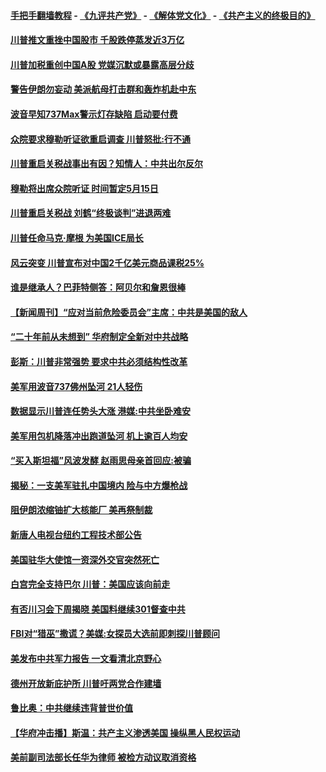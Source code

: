 #### [手把手翻墙教程](https://github.com/gfw-breaker/guides/wiki) -  [《九评共产党》](https://github.com/gfw-breaker/9ping.md?t=05061837) - [《解体党文化》](https://github.com/gfw-breaker/jtdwh.md?t=05061837) - [《共产主义的终极目的》](https://github.com/gfw-breaker/gczydzjmd.md?t=05061837)

#### [川普推文重挫中国股市 千股跌停蒸发近3万亿](../pages/prog203/a102571937.md?t=05061837) 

#### [川普加税重创中国A股 党媒沉默或暴露高层分歧](../pages/prog203/a102571777.md?t=05061837) 

#### [警告伊朗勿妄动 美派航母打击群和轰炸机赴中东](../pages/prog203/a102571770.md?t=05061837) 

#### [波音早知737Max警示灯存缺陷 启动要付费](../pages/prog203/a102571747.md?t=05061837) 

#### [众院要求穆勒听证欲重启调查 川普怒批:行不通](../pages/prog203/a102571746.md?t=05061837) 

#### [川普重启关税战事出有因？知情人：中共出尔反尔](../pages/prog203/a102571691.md?t=05061837) 

#### [穆勒将出席众院听证 时间暂定5月15日](../pages/prog203/a102571589.md?t=05061837) 

#### [川普重启关税战 刘鹤“终极谈判”进退两难](../pages/prog203/a102571646.md?t=05061837) 

#### [川普任命马克·摩根 为美国ICE局长](../pages/prog203/a102571594.md?t=05061837) 

#### [风云突变 川普宣布对中国2千亿美元商品课税25%](../pages/prog203/a102571534.md?t=05061837) 

#### [谁是继承人？巴菲特侧答：阿贝尔和詹恩很棒](../pages/prog203/a102571303.md?t=05061837) 

#### [【新闻周刊】“应对当前危险委员会”主席：中共是美国的敌人](../pages/prog203/a102571270.md?t=05061837) 

#### [“二十年前从未想到” 华府制定全新对中共战略](../pages/prog203/a102571195.md?t=05061837) 

#### [彭斯：川普非常强势 要求中共必须结构性改革](../pages/prog203/a102571025.md?t=05061837) 

#### [美军用波音737佛州坠河 21人轻伤](../pages/prog203/a102571038.md?t=05061837) 

#### [数据显示川普连任势头大涨 港媒:中共坐卧难安](../pages/prog203/a102570237.md?t=05061837) 

#### [美军用包机降落冲出跑道坠河 机上逾百人均安](../pages/prog203/a102570807.md?t=05061837) 

#### [“买入斯坦福”风波发酵 赵雨思母亲首回应:被骗](../pages/prog203/a102570349.md?t=05061837) 

#### [揭秘：一支美军驻扎中国境内  险与中方爆枪战](../pages/prog203/a102570692.md?t=05061837) 

#### [阻伊朗浓缩铀扩大核能厂 美再祭制裁](../pages/prog203/a102570662.md?t=05061837) 

#### [新唐人电视台纽约工程技术部公告](../pages/prog203/a102570624.md?t=05061837) 

#### [美国驻华大使馆一资深外交官突然死亡](../pages/prog203/a102570596.md?t=05061837) 

#### [白宫完全支持巴尔 川普：美国应该向前走](../pages/prog203/a102570465.md?t=05061837) 

#### [有否川习会下周揭晓 美国料继续301督查中共](../pages/prog203/a102570362.md?t=05061837) 

#### [FBI对“猎巫”撒谎？美媒:女探员大选前即刺探川普顾问](../pages/prog203/a102570470.md?t=05061837) 

#### [美发布中共军力报告 一文看清北京野心](../pages/prog203/a102570223.md?t=05061837) 

#### [德州开放新庇护所 川普吁两党合作建墙](../pages/prog203/a102570274.md?t=05061837) 

#### [鲁比奥：中共继续违背普世价值](../pages/prog203/a102570260.md?t=05061837) 

#### [【华府冲击播】斯温：共产主义渗透美国 操纵黑人民权运动](../pages/prog203/a102570246.md?t=05061837) 

#### [美前副司法部长任华为律师 被检方动议取消资格](../pages/prog203/a102570170.md?t=05061837) 

